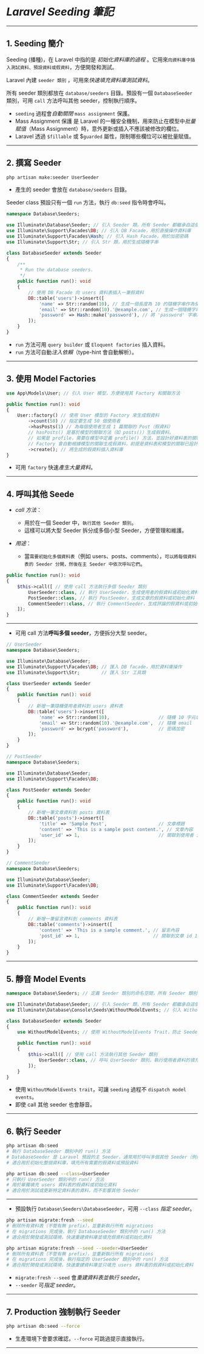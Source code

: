 # *Laravel Seeding 筆記*

---

## 1. **Seeding 簡介**

Seeding (播種)，在 Laravel 中指的是 *初始化資料庫的過程* 。它用來`向資料庫中插入測試資料、預設資料或假資料`，方便開發和測試。

Laravel 內建 `seeder 類別` ，可用來*快速填充資料庫測試資料*。

所有 seeder 類別都放在 `database/seeders` 目錄。預設有一個 `DatabaseSeeder` 類別，可用 `call` 方法呼叫其他 seeder，控制執行順序。

- `seeding` 過程會*自動關閉* `mass assignment` 保護。
- Mass Assignment 保護 是 Laravel 的一種安全機制，用來防止在模型中*批量賦值*（Mass Assignment）時，意外更新或插入不應該被修改的欄位。
- Laravel 透過 `$fillable` 或 $`guarded` 屬性，限制哪些欄位可以被批量賦值。


---

## 2. **撰寫 Seeder**

```bash
php artisan make:seeder UserSeeder
```
- 產生的 seeder 會放在 `database/seeders` 目錄。

Seeder class 預設只有一個 `run` 方法，執行 `db:seed` 指令時會呼叫。

```php
namespace Database\Seeders;

use Illuminate\Database\Seeder; // 引入 Seeder 類，所有 Seeder 都繼承自這個類
use Illuminate\Support\Facades\DB; // 引入 DB Facade，用於直接操作資料庫
use Illuminate\Support\Facades\Hash; // 引入 Hash Facade，用於加密密碼
use Illuminate\Support\Str; // 引入 Str 類，用於生成隨機字串

class DatabaseSeeder extends Seeder
{
    /**
     * Run the database seeders.
     */
    public function run(): void
    {
        // 使用 DB Facade 向 users 資料表插入一筆假資料
        DB::table('users')->insert([
            'name' => Str::random(10), // 生成一個長度為 10 的隨機字串作為使用者名稱
            'email' => Str::random(10).'@example.com', // 生成一個隨機字串並附加 @example.com 作為電子郵件
            'password' => Hash::make('password'), // 將 'password' 字串加密後存入資料庫
        ]);
    }
}
```
- `run` 方法可用 `query builder` 或 `Eloquent factories` 插入資料。
- `run` 方法可自動*注入依賴*（type-hint 會自動解析）。

---

## 3. **使用 Model Factories**

```php
use App\Models\User; // 引入 User 模型，方便使用其 Factory 和關聯方法

public function run(): void
{
    User::factory() // 使用 User 模型的 Factory 來生成假資料
        ->count(50) // 指定要生成 50 個使用者
        ->hasPosts(1) // 為每個使用者生成 1 篇關聯的 Post（假資料）
        // hasPosts() 是基於模型的關聯方法（如 posts()）生成假資料。
        // 如果是 profile，需要在模型中定義 profile() 方法，並設計好資料表的關聯欄位。
        // Factory 會自動根據模型的關聯生成假資料，前提是資料表和模型的關聯已設計好。
        ->create(); // 將生成的假資料插入資料庫
}
```
- 可用 `factory` 快速*產生大量資料*。

---

## 4. **呼叫其他 Seede**

- *call 方法*：
  - 用於在一個 Seeder 中，`執行其他 Seeder 類別`。
  - 這樣可以將大型 Seeder 拆分成多個小型 Seeder，方便管理和維護。

- *用途*：
  - 當`需要初始化多個資料表`（例如 users、posts、comments），`可以將每個資料表的 Seeder 分開，然後在主 Seeder 中依次呼叫它們`。

```php
public function run(): void
{
    $this->call([ // 使用 call 方法執行多個 Seeder 類別
        UserSeeder::class, // 執行 UserSeeder，生成使用者的假資料或初始化資料
        PostSeeder::class, // 執行 PostSeeder，生成文章的假資料或初始化資料
        CommentSeeder::class, // 執行 CommentSeeder，生成評論的假資料或初始化資料
    ]);
}
```

---

- 可用 call 方法**呼叫多個 seeder**，方便拆分大型 seeder。

```php
// UserSeeder
namespace Database\Seeders;

use Illuminate\Database\Seeder;
use Illuminate\Support\Facades\DB; // 匯入 DB facade，用於資料庫操作
use Illuminate\Support\Str;        // 匯入 Str 工具類

class UserSeeder extends Seeder
{
    public function run(): void
    {
        // 新增一筆隨機使用者資料到 users 資料表
        DB::table('users')->insert([
            'name' => Str::random(10),                  // 隨機 10 字元名稱
            'email' => Str::random(10).'@example.com',  // 隨機 email
            'password' => bcrypt('password'),           // 密碼加密
        ]);
    }
}
```

```php
// PostSeeder
namespace Database\Seeders;

use Illuminate\Database\Seeder;
use Illuminate\Support\Facades\DB;

class PostSeeder extends Seeder
{
    public function run(): void
    {
        // 新增一筆文章資料到 posts 資料表
        DB::table('posts')->insert([
            'title' => 'Sample Post',                   // 文章標題
            'content' => 'This is a sample post content.', // 文章內容
            'user_id' => 1,                             // 關聯到使用者 id 1
        ]);
    }
}
```

```php
// CommentSeeder
namespace Database\Seeders;

use Illuminate\Database\Seeder;
use Illuminate\Support\Facades\DB;

class CommentSeeder extends Seeder
{
    public function run(): void
    {
        // 新增一筆留言資料到 comments 資料表
        DB::table('comments')->insert([
            'content' => 'This is a sample comment.', // 留言內容
            'post_id' => 1,                           // 關聯到文章 id 1
        ]);
    }
}
```

---

## 5. **靜音 Model Events**

```php
namespace Database\Seeders; // 定義 Seeder 類別的命名空間，所有 Seeder 類別都放在 Database\Seeders 命名空間中

use Illuminate\Database\Seeder; // 引入 Seeder 類，所有 Seeder 都繼承自這個類
use Illuminate\Database\Console\Seeds\WithoutModelEvents; // 引入 WithoutModelEvents Trait，用於避免模型事件在 Seeder 中觸發

class DatabaseSeeder extends Seeder
{
    use WithoutModelEvents; // 使用 WithoutModelEvents Trait，防止 Seeder 中的模型操作觸發事件（例如 created、updated 等）

    public function run(): void
    {
        $this->call([ // 使用 call 方法執行其他 Seeder 類別
            UserSeeder::class, // 呼叫 UserSeeder 類別，執行使用者資料的填充邏輯
        ]);
    }
}
```
- 使用 `WithoutModelEvents trait`，可讓 `seeding` 過程不 `dispatch model events`。
- 即使 call 其他 seeder 也會靜音。

---

## 6. **執行 Seeder**

```bash
php artisan db:seed
# 執行 DatabaseSeeder 類別中的 run() 方法
# DatabaseSeeder 是 Laravel 預設的主 Seeder，通常用於呼叫多個其他 Seeder（例如 UserSeeder、PostSeeder 等）
# 適合用於初始化整個資料庫，填充所有需要的假資料或預設資料

php artisan db:seed --class=UserSeeder
# 只執行 UserSeeder 類別中的 run() 方法
# 用於單獨填充 users 資料表的假資料或初始化資料
# 適合用於測試或更新特定資料表的資料，而不影響其他 Seeder

```

---

- 預設執行 `Database\Seeders\DatabaseSeeder`，可用 `--class` *指定 seeder*。

```bash
php artisan migrate:fresh --seed
# 刪除所有資料表（不管有無 prefix），並重新執行所有 migrations
# 在 migrations 完成後，執行 DatabaseSeeder 類別中的 run() 方法
# 適合用於開發或測試環境，快速重建資料庫並填充假資料或初始化資料

php artisan migrate:fresh --seed --seeder=UserSeeder
# 刪除所有資料表（不管有無 prefix），並重新執行所有 migrations
# 在 migrations 完成後，執行指定的 UserSeeder 類別中的 run() 方法
# 適合用於開發或測試環境，快速重建資料庫並只填充 users 資料表的假資料或初始化資料
```
- `migrate:fresh --seed` 會*重建資料表並執行 seeder*。
- `--seeder` 可*指定 seeder*。

---

## 7. **Production 強制執行 Seeder**

```bash
php artisan db:seed --force
```
- 生產環境下會要求確認，`--force` 可跳過提示直接執行。

---